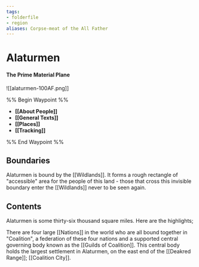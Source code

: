 ```yaml
---
tags: 
- folderfile
- region
aliases: Corpse-meat of the All Father
---
```


# Alaturmen
#### The Prime Material Plane
![[alaturmen-100AF.png]]

%% Begin Waypoint %%
- **[[About People]]**
- **[[General Texts]]**
- **[[Places]]**
- **[[Tracking]]**

%% End Waypoint %%

## Boundaries
Alaturmen is bound by the [[Wildlands]]. It forms a rough rectangle of "accessible" area for the people of this land - those that cross this invisible boundary enter the [[Wildlands]] never to be seen again.

## Contents
Alaturmen is some thirty-six thousand square miles. Here are the highlights;

There are four large [[Nations]] in the world who are all bound together in "Coalition", a federation of these four nations and a supported central governing body known as the [[Guilds of Coalition]]. This central body holds the largest settlement in Alaturmen, on the east end of the [[Deakred Range]]; [[Coalition City]].

